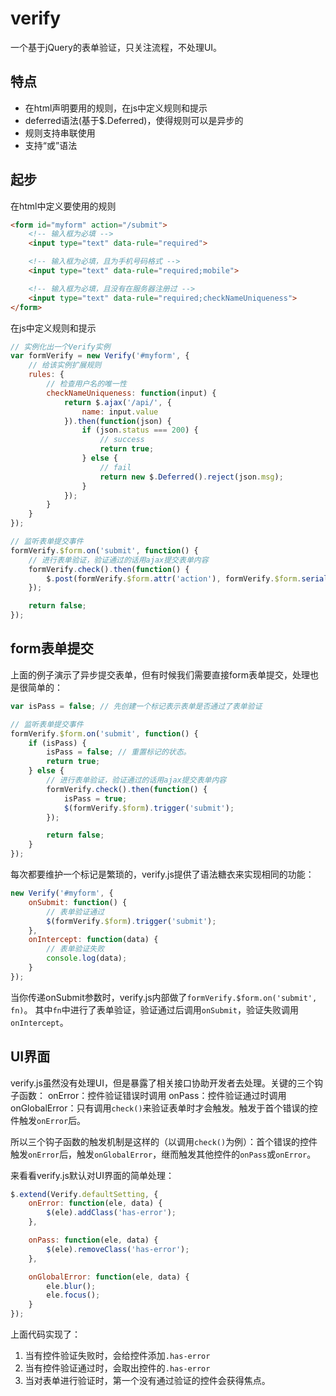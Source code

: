 # verify
一个基于jQuery的表单验证，只关注流程，不处理UI。

## 特点
- 在html声明要用的规则，在js中定义规则和提示
- deferred语法(基于$.Deferred)，使得规则可以是异步的
- 规则支持串联使用
- 支持“或”语法

## 起步
在html中定义要使用的规则
```html
<form id="myform" action="/submit">
	<!-- 输入框为必填 -->
	<input type="text" data-rule="required">

	<!-- 输入框为必填，且为手机号码格式 -->
	<input type="text" data-rule="required;mobile">

	<!-- 输入框为必填，且没有在服务器注册过 -->
	<input type="text" data-rule="required;checkNameUniqueness">
</form>
```

在js中定义规则和提示
```javascript
// 实例化出一个Verify实例
var formVerify = new Verify('#myform', {
	// 给该实例扩展规则
	rules: {
		// 检查用户名的唯一性
		checkNameUniqueness: function(input) {
			return $.ajax('/api/', {
				name: input.value
			}).then(function(json) {
				if (json.status === 200) {
					// success
					return true;
				} else {
					// fail
					return new $.Deferred().reject(json.msg);
				}
			});
		}
	}
});

// 监听表单提交事件
formVerify.$form.on('submit', function() {
	// 进行表单验证，验证通过的话用ajax提交表单内容
	formVerify.check().then(function() {
		$.post(formVerify.$form.attr('action'), formVerify.$form.serializeArray())
	});

	return false;
});
```

## form表单提交
上面的例子演示了异步提交表单，但有时候我们需要直接form表单提交，处理也是很简单的：

```javascript
var isPass = false; // 先创建一个标记表示表单是否通过了表单验证

// 监听表单提交事件
formVerify.$form.on('submit', function() {
	if (isPass) {
		isPass = false; // 重置标记的状态。
		return true;
	} else {
		// 进行表单验证，验证通过的话用ajax提交表单内容
		formVerify.check().then(function() {
			isPass = true;
			$(formVerify.$form).trigger('submit');
		});

		return false;
	}
});
```

每次都要维护一个标记是繁琐的，verify.js提供了语法糖衣来实现相同的功能：

```javascript
new Verify('#myform', {
	onSubmit: function() {
		// 表单验证通过
		$(formVerify.$form).trigger('submit');
	},
	onIntercept: function(data) {
		// 表单验证失败
		console.log(data);
	}
});
```

当你传递onSubmit参数时，verify.js内部做了`formVerify.$form.on('submit', fn)`。
其中`fn`中进行了表单验证，验证通过后调用`onSubmit`，验证失败调用`onIntercept`。

## UI界面
verify.js虽然没有处理UI，但是暴露了相关接口协助开发者去处理。关键的三个钩子函数：
onError：控件验证错误时调用
onPass：控件验证通过时调用
onGlobalError：只有调用`check()`来验证表单时才会触发。触发于首个错误的控件触发`onError`后。

所以三个钩子函数的触发机制是这样的（以调用`check()`为例）：首个错误的控件触发`onError`后，触发`onGlobalError`，继而触发其他控件的`onPass`或`onError`。

来看看verify.js默认对UI界面的简单处理：
```javascript
$.extend(Verify.defaultSetting, {
	onError: function(ele, data) {
		$(ele).addClass('has-error');
	},

	onPass: function(ele, data) {
		$(ele).removeClass('has-error');
	},

	onGlobalError: function(ele, data) {
		ele.blur();
		ele.focus();
	}
});
```

上面代码实现了：
1. 当有控件验证失败时，会给控件添加`.has-error`
2. 当有控件验证通过时，会取出控件的`.has-error`
3. 当对表单进行验证时，第一个没有通过验证的控件会获得焦点。
